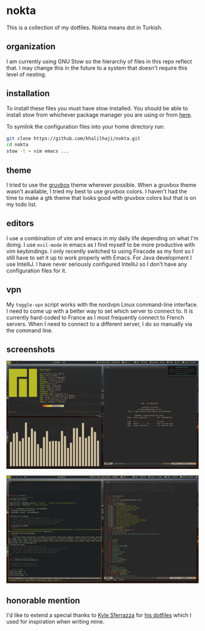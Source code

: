 # nokta
This is a collection of my dotfiles.
Nokta means dot in Turkish.

## organization
I am currently using GNU Stow so the hierarchy of files in this repo reflect that. I may change 
this in the future to a system that doesn't require this level of nesting.

## installation
To install these files you must have stow installed. You should be able to install stow
from whichever package manager you are using or from [here](https://www.gnu.org/software/stow/). 

To symlink the configuration files into your home directory run:
```sh
git clone https://github.com/khalilhaji/nokta.git 
cd nokta
stow -t ~ vim emacs ...
```

## theme
I tried to use the [gruvbox](https://github.com/morhetz/gruvbox) theme wherever possible. When a gruvbox theme wasn't available, I tried my best to use gruvbox colors.
I haven't had the time to make a gtk theme that looks good with gruvbox colors but that is on my todo list.

## editors
I use a combination of vim and emacs in my daily life depending on what I'm doing. I use `evil-mode` in emacs as I find myself to be more productive with vim keybindings.
I only recently switched to using Firacode as my font so I still have to set it up to work properly with Emacs.
For Java development I use IntelliJ. I have never seriously configured IntelliJ so I don't have any configuration files for it.

## vpn
My `toggle-vpn` script works with the nordvpn Linux command-line interface. I need to come up with a better way to set which server to connect to. It is currently hard-coded to France as I most frequently connect to French servers. When I need to connect to a different server, I do so manually via the command line.

## screenshots
![screenshot of my configuration](screenshots/screenshot1.png)

![screenshot of emacs and vim side by side](screenshots/screenshot2.png)

## honorable mention
I'd like to extend a special thanks to [Kyle Sferrazza](https://kylesferrazza.com/) for [his dotfiles](https://github.com/kylesferrazza/dot) which I used for inspiration when writing mine.
